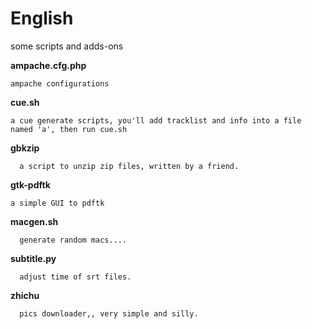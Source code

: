 English
=================

some scripts and adds-ons 

**ampache.cfg.php**

    ampache configurations
    
**cue.sh**

    a cue generate scripts, you'll add tracklist and info into a file named 'a', then run cue.sh
    
**gbkzip**

      a script to unzip zip files, written by a friend.
      
**gtk-pdftk**

    a simple GUI to pdftk
    
**macgen.sh**

      generate random macs....
      
**subtitle.py**

      adjust time of srt files.
      
**zhichu**

      pics downloader,, very simple and silly.